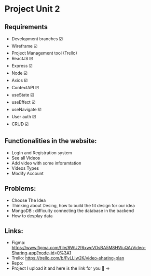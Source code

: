# Project Unit 2

## Requirements

- Development branches ☑️
- Wireframe ☑️
- Project Management tool (Trello)
- ReactJS ☑️
- Express ☑️
- Node ☑️
- Axios ☑️
- ContextAPI ☑️
- useState ☑️
- useEffect ☑️
- useNavigate ☑️
- User auth ☑️
- CRUD ☑️

## Functionalities in the website:

- LogIn and Registration system
- See all Videos
- Add video with some inforamtation
- Videos Types
- Modify Account

## Problems:

- Choose The Idea
- Thinking about Desing, how to build the fit design for our idea
- MongoDB : difficulty connecting the database in the backend
- How to desplay data

## Links:

- Figma: https://www.figma.com/file/8WU2f6xwcVOsBA5M8HWuQA/Video-Sharing-app?node-id=0%3A1
- Trello: https://trello.com/b/FvLLiw2K/video-sharing-plan
- Repo:
- Project I upload it and here is the link for you :white_heart: =>
